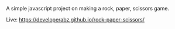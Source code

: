 A simple javascript project on making a rock, paper, scissors game.

Live: https://developerabz.github.io/rock-paper-scissors/
